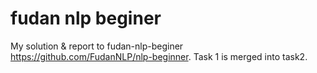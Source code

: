 # fudan nlp beginer
 My solution & report to fudan-nlp-beginer https://github.com/FudanNLP/nlp-beginner.
 Task 1 is merged into task2.
